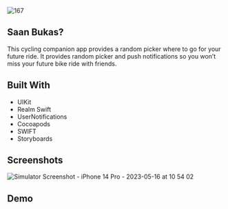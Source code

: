 



![167](https://github.com/jarvizconde1/San-Bukas-/assets/102355807/e4250322-cfcb-4d83-8e54-b229902c9967)



## Saan Bukas?
                                 
This cycling companion app provides a random picker where to go for your future ride. It provides random picker and push notifications so you won’t miss your future bike ride with friends.

## Built With
* UIKit 
* Realm Swift 
* UserNotifications 
* Cocoapods 
* SWIFT
* Storyboards


## Screenshots


![Simulator Screenshot - iPhone 14 Pro - 2023-05-16 at 10 54 02](https://github.com/jarvizconde1/San-Bukas-/assets/102355807/bcde66b5-653b-4ace-a0a8-b45696b240ea)




 

## Demo





